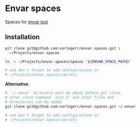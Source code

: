 # Envar spaces

Spaces for [envar tool](https://github.com/varlogerr/toolbox.envar2)

## Installation

```sh
git clone git@github.com:varlogerr/envar.spaces.git \
  ~/Projects/envar.spaces

ln -s ~/Projects/envar.spaces/spaces "${ENVAR_SPACE_PATH}"

# and don't forget to add configurations in
# ~/Projects/envar.spaces/secrets
```

**Alternative**:

```sh
# `~/.envar` directory must be empty before git clone.
# after clone command `init.d` and other files and
# directories can be added 
git clone git@github.com:varlogerr/envar.spaces.git ~/.envar

# and don't forget to add configurations in
# ~/Projects/envar.spaces/secrets
```
